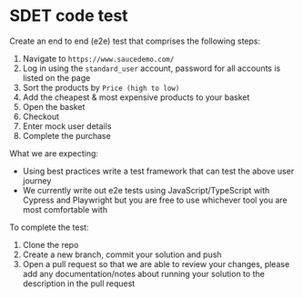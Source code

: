 # SDET code test

Create an end to end (e2e) test that comprises the following steps: 
1.	Navigate to `https://www.saucedemo.com/`
2.  Log in using the `standard_user` account, password for all accounts is listed on the page
2.	Sort the products by `Price (high to low)`
3.	Add the cheapest & most expensive products to your basket
4.	Open the basket
5.	Checkout
6.	Enter mock user details
7.	Complete the purchase

What we are expecting: 
-  Using best practices write a test framework that can test the above user journey
-  We currently write out e2e tests using JavaScript/TypeScript with Cypress and Playwright but you are free to use whichever tool you are most comfortable with

To complete the test:
1.  Clone the repo
2.  Create a new branch, commit your solution and push
3.  Open a pull request so that we are able to review your changes, please add any documentation/notes about running your solution to the description in the pull request
